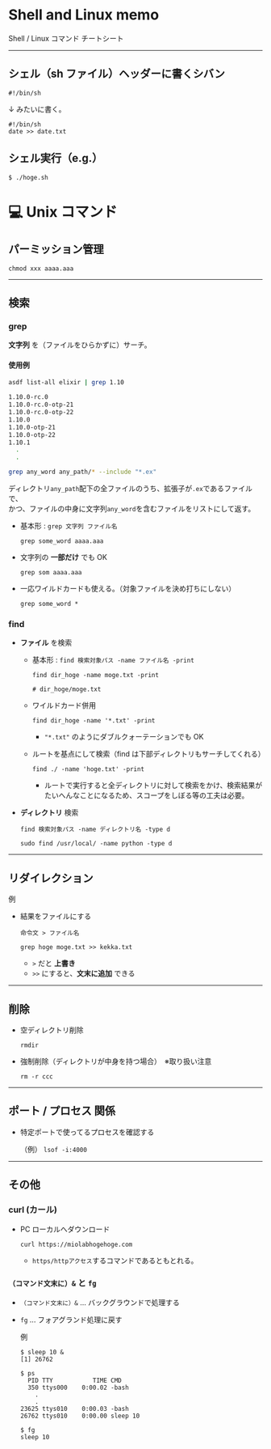 # Shell and Linux memo

Shell / Linux コマンド チートシート

---

## シェル（sh ファイル）ヘッダーに書くシバン

`#!/bin/sh`

↓ みたいに書く。

```shell
#!/bin/sh
date >> date.txt
```

## シェル実行（e.g.）

`$ ./hoge.sh`

# :computer: Unix コマンド

## パーミッション管理

```
chmod xxx aaaa.aaa
```

---

## 検索

### grep

**文字列** を（ファイルをひらかずに）サーチ。

#### 使用例

```bash
asdf list-all elixir | grep 1.10

1.10.0-rc.0
1.10.0-rc.0-otp-21
1.10.0-rc.0-otp-22
1.10.0
1.10.0-otp-21
1.10.0-otp-22
1.10.1
  .
  .
```

```bash
grep any_word any_path/* --include "*.ex"
```

ディレクトリ`any_path`配下の全ファイルのうち、拡張子が`.ex`であるファイルで、  
 かつ、ファイルの中身に文字列`any_word`を含むファイルをリストにして返す。

- 基本形 : `grep 文字列 ファイル名`

  ```
  grep some_word aaaa.aaa
  ```

- 文字列の **一部だけ** でも OK

  ```
  grep som aaaa.aaa
  ```

- 一応ワイルドカードも使える。（対象ファイルを決め打ちにしない）
  ```
  grep some_word *
  ```

### find

- **ファイル** を検索

  - 基本形 : `find 検索対象パス -name ファイル名 -print`

    ```
    find dir_hoge -name moge.txt -print

    # dir_hoge/moge.txt
    ```

  - ワイルドカード併用

    `find dir_hoge -name '*.txt' -print`

    - `"*.txt"` のようにダブルクォーテーションでも OK

  - ルートを基点にして検索（find は下部ディレクトリもサーチしてくれる）

    `find ./ -name 'hoge.txt' -print`

    - ルートで実行すると全ディレクトリに対して検索をかけ、検索結果がたいへんなことになるため、スコープをしぼる等の工夫は必要。

- **ディレクトリ** 検索

  `find 検索対象パス -name ディレクトリ名 -type d`

  ```
  sudo find /usr/local/ -name python -type d
  ```

---

## リダイレクション

例

- 結果をファイルにする

  `命令文 > ファイル名`

  ```
  grep hoge moge.txt >> kekka.txt
  ```

  - `>` だと **上書き**
  - `>>` にすると、**文末に追加** できる

---

## 削除

- 空ディレクトリ削除

  `rmdir`

- 強制削除（ディレクトリが中身を持つ場合）　※取り扱い注意

  `rm -r ccc`

---

## ポート / プロセス 関係

- 特定ポートで使ってるプロセスを確認する

  （例） `lsof -i:4000`

---

## その他

### curl (カール)

- PC ローカルへダウンロード
  ```
  curl https://miolabhogehoge.com
  ```
  - `https/httpアクセス`するコマンドであるともとれる。

### `（コマンド文末に）&` と `fg`

- `（コマンド文末に）&` ... バックグラウンドで処理する
- `fg` ... フォアグランド処理に戻す

  例

  ```terminal
  $ sleep 10 &
  [1] 26762

  $ ps
    PID TTY           TIME CMD
    350 ttys000    0:00.02 -bash
      .
      .
  23625 ttys010    0:00.03 -bash
  26762 ttys010    0:00.00 sleep 10

  $ fg
  sleep 10
  ```
